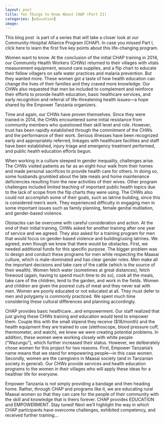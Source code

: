 ```yaml
---
layout: post
title: Ten Things to Know About CHAP (Part II)
categories: [education]
image:
---
```

This blog post  is part of a series that will take a closer look at our Community-Hospital Alliance Program (CHAP). In case you missed Part I, click here to learn the first five key points about this life-changing program. 

Women want to know. At the conclusion of the initial CHAP training in 2014, our Community Health Workers (CHWs) returned to their villages with vitals measurement equipment, wound care supplies, and a flip chart to educate their fellow villagers on safe water practices and malaria prevention. But they wanted more. These women got a taste of how health education can change the lives of their families and they craved more knowledge. Our CHWs also requested that men be included to complement and reinforce their efforts to provide health education, basic healthcare services, and early recognition and referral of life-threatening health issues—a hope shared by the Empower Tanzania organizers.

Time and again, our CHWs have proven themselves. Since they were trained in 2014, the CHWs encountered some initial resistance from community members who questioned their skill level and role. However, trust has been rapidly established through the commitment of the CHWs and the performance of their work. Serious illnesses have been recognized early and appropriately referred, linkages with healthcare facilities and staff have been established, injury triage and emergency treatment performed, and public health education efforts begun.

When working in a culture steeped in gender inequality, challenges arise. The CHWs visited patients as far as an eight-hour walk from their homes and made personal sacrifices to provide health care for others. In doing so, some husbands grumbled about the late meals and home maintenance deficiencies resulting from the new activities of their wives. Other program challenges included limited teaching of important public health topics due to the lack of scope from the flip charts they were using. The CHWs also could not accomplish some of their goals, such as latrine building, since this is considered men’s work. They experienced difficulty in engaging men in some important issues such as family planning, female genital mutilation, and gender-based violence.

Obstacles can be overcome with careful consideration and action. At the end of their initial training, CHWs asked for another training after one year of service and we agreed. They also asked for a training program for men that would focus on gender-based violence and building/using latrines. We agreed, even though we knew that there would be obstacles. First, we needed additional funds for this specific purpose. The bigger problem was to design and conduct these programs for men while respecting the Maasai culture, which is male-dominated and has clear gender roles. Men make all the important decisions and take care of the cattle (which is the source of their wealth). Women fetch water (sometimes at great distances), fetch firewood (again, having to spend much time to do so), cook all the meals, take care of the children, tend to the garden, and work in the fields. Women and children are given the poorest cuts of meat and they never eat with men. Women are poorly educated or not educated at all. They must defer to men and polygamy is commonly practiced. We spent much time considering these cultural differences and planning accordingly.

CHAP provides basic healthcare...and empowerment. Our staff realized that just giving these CHWs training and education would tend to empower them. Couple this with the small stipend they receive ($18/month) and the health equipment they are trained to use (stethoscope, blood pressure cuff, thermometer, and watch), we knew we were creating potential problems. In addition, these women were working closely with white people (“Wazungu”), which further increased their status. However, we deliberately chose women for this project for two reasons. First, Empower Tanzania’s name means that we stand for empowering people—in this case women. Secondly, women are the caregivers in Maasai society (and in Tanzanian society in general). Our CHWs provide services and health education programs to the women in their villages who will apply these ideas for a healthier life for everyone.


Empower Tanzania is not simply providing a bandage and then heading home. Rather, through CHAP and programs like it, we are educating rural Maasai women so that they can care for the people of their community with the skill and knowledge that is theirs forever. CHAP provides EDUCATION and EMPOWERMENT. Stay tuned! Next we’ll highlight the way in which CHAP participants have overcome challenges, exhibited competency, and received further training...
